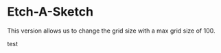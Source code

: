 # Etch-A-Sketch

This version allows us to change the grid size with a max grid size of 100. 

test
